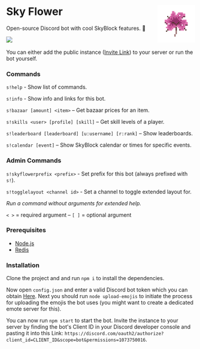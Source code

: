 # Sky Flower <img align="right" width="100" height="100" src="resources/icon_transparent.png">
Open-source Discord bot with cool SkyBlock features. 🌺

<img src="https://i.imgur.com/729g1KQ.png"></img>

You can either add the public instance (<a href="https://discord.com/oauth2/authorize?client_id=747232589961625665&scope=bot&permissions=1073750016">Invite Link</a>) to your server or run the bot yourself.

<h3>Commands</h3>

`s!help` - Show list of commands.

`s!info` - Show info and links for this bot.

`s!bazaar [amount] <item>` – Get bazaar prices for an item.

`s!skills <user> [profile] [skill]` – Get skill levels of a player.

`s!leaderboard [leaderboard] [u:username] [r:rank]` – Show leaderboards.

`s!calendar [event]` – Show SkyBlock calendar or times for specific events.

<h3>Admin Commands</h3>

`s!skyflowerprefix <prefix>` - Set prefix for this bot (always prefixed with `s!`).

`s!togglelayout <channel id>` - Set a channel to toggle extended layout for.

*Run a command without arguments for extended help.*

`< >` = required argument – `[ ]` = optional argument

<h3>Prerequisites</h3>

- <a href="https://nodejs.org/">Node.js</a>
- <a href="https://redis.io/">Redis</a>

<h3>Installation</h3>

Clone the project and and run `npm i` to install the dependencies.

Now open `config.json` and enter a valid Discord bot token which you can obtain <a href="https://discord.com/developers/applications/">Here</a>. Next you should run `node upload-emojis` to initiate the process for uploading the emojis the bot uses (you might want to create a dedicated emote server for this).

You can now run `npm start` to start the bot. Invite the instance to your server by finding the bot's Client ID in your Discord developer console and pasting it into this Link: `https://discord.com/oauth2/authorize?client_id=CLIENT_ID&scope=bot&permissions=1073750016`.
